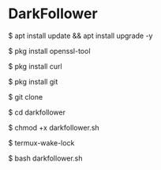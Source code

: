 # DarkFollower
$ apt install update && apt install upgrade -y

$ pkg install openssl-tool

$ pkg install curl

$ pkg install git

$ git clone 

$ cd darkfollower

$ chmod +x darkfollower.sh

$ termux-wake-lock

$ bash darkfollower.sh

